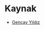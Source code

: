 # Kaynak

- [Gençay Yıldız](https://www.youtube.com/watch?v=qsja_QJQsuY&list=PLQVXoXFVVtp3oS21qi7a0DZikNPAWxevZ&index=3)
